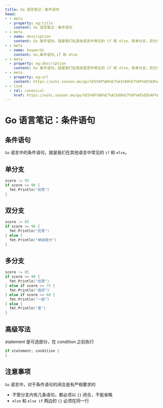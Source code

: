 ```yaml
---
title: Go 语言笔记：条件语句
head:
- - meta
  - property: og:title
    content: Go 语言笔记：条件语句
- - meta
  - name: description
    content: Go 条件语句，就是我们在其他语言中常见的 if 和 else，有单分支，双分支，多分支和高级的写法
- - meta
  - name: keywords
    content: Go,条件语句,if 和 else
- - meta
  - property: og:description
    content: Go 条件语句，就是我们在其他语言中常见的 if 和 else，有单分支，双分支，多分支和高级的写法
- - meta
  - property: og:url
    content: https://wiki.sanoon.me/go/%E5%9F%BA%E7%A1%80%E7%9F%A5%E8%AF%86/%E6%9D%A1%E4%BB%B6%E8%AF%AD%E5%8F%A5
- - link
  - rel: canonical
    href: https://wiki.sanoon.me/go/%E5%9F%BA%E7%A1%80%E7%9F%A5%E8%AF%86/%E6%9D%A1%E4%BB%B6%E8%AF%AD%E5%8F%A5
---
```


# Go 语言笔记：条件语句

## 条件语句

`Go` 语言中的条件语句，就是我们在其他语言中常见的 `if` 和 `else`。

## 单分支

```go
score := 95
if score >= 90 {
  fmt.Println("优秀")
}
```

## 双分支

```go
score := 85
if score >= 90 {
  fmt.Println("优秀")
} else {
  fmt.Println("继续努力")
}
```

## 多分支

```go
score := 85
if score >= 90 {
  fmt.Println("优秀")
} else if score >= 75 {
  fmt.Println("良好")
} else if score >= 60 {
  fmt.Println("一般")
} else {
  fmt.Println("差")
}
```

## 高级写法

statement 是可选部分，在 condition 之前执行

```go
if statement; condition {
}
```

## 注意事项

`Go` 语言中，对于条件语句的闭合是有严格要求的

* 不管分支内有几条语句，都必须以 `{}` 闭合，不能省略
* `else` 和 `else if` 两边的 `{}` 必须在同一行

